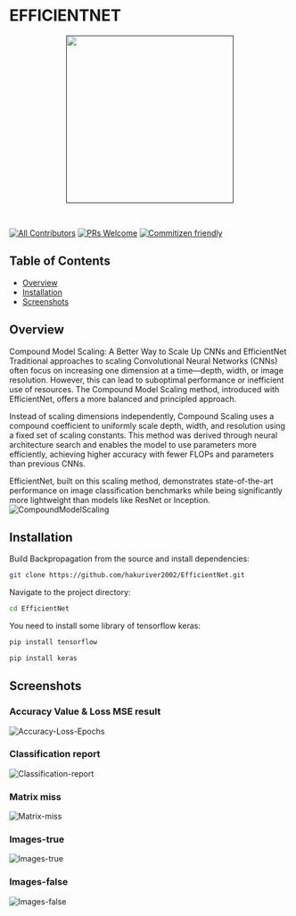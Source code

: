 <h1>
  EFFICIENTNET
</h1>
<p align="center">
  <a href="">
    <img src="https://1.bp.blogspot.com/-DjZT_TLYZok/XO3BYqpxCJI/AAAAAAAAEKM/BvV53klXaTUuQHCkOXZZGywRMdU9v9T_wCLcBGAs/s1600/image2.png" height="300px">
  </a>
</p>

&nbsp;

[![All Contributors](https://img.shields.io/badge/all_contributors-73-orange.svg?style=flat-square)](./CONTRIBUTORS.md)
[![PRs Welcome](https://img.shields.io/badge/PRs-welcome-brightgreen.svg?style=flat-square)](http://makeapullrequest.com)
[![Commitizen friendly](https://img.shields.io/badge/commitizen-friendly-brightgreen.svg?style=flat-square)](http://commitizen.github.io/cz-cli/)

## Table of Contents

- [Overview](#Overview)
- [Installation](#Installation)
- [Screenshots](#Screenshots)

<!-- END doctoc generated TOC please keep comment here to allow auto update -->

## Overview

Compound Model Scaling: A Better Way to Scale Up CNNs and EfficientNet
Traditional approaches to scaling Convolutional Neural Networks (CNNs) often focus on increasing one dimension at a time—depth, width, or image resolution. However, this can lead to suboptimal performance or inefficient use of resources. The Compound Model Scaling method, introduced with EfficientNet, offers a more balanced and principled approach.

Instead of scaling dimensions independently, Compound Scaling uses a compound coefficient to uniformly scale depth, width, and resolution using a fixed set of scaling constants. This method was derived through neural architecture search and enables the model to use parameters more efficiently, achieving higher accuracy with fewer FLOPs and parameters than previous CNNs.

EfficientNet, built on this scaling method, demonstrates state-of-the-art performance on image classification benchmarks while being significantly more lightweight than models like ResNet or Inception.
![CompoundModelScaling](https://1.bp.blogspot.com/-Cdtb97FtgdA/XO3BHsB7oEI/AAAAAAAAEKE/bmtkonwgs8cmWyI5esVo8wJPnhPLQ5bGQCLcBGAs/s1600/image4.png)

## Installation

Build Backpropagation from the source and install dependencies:

```bash
git clone https://github.com/hakuriver2002/EfficientNet.git
```

Navigate to the project directory:

```bash
cd EfficientNet
```

You need to install some library of tensorflow keras:

```bash
pip install tensorflow
```

```bash
pip install keras
```

## Screenshots
### Accuracy Value & Loss MSE result
![Accuracy-Loss-Epochs](https://github.com/user-attachments/assets/ca4c03d7-7c4b-446d-ab8d-6ee05c3a6d10)


### Classification report
![Classification-report](https://github.com/user-attachments/assets/55ea5ebe-354f-46a4-88ad-4c230cf45c2c)

### Matrix miss
![Matrix-miss](https://github.com/user-attachments/assets/1a9f2659-e830-4a62-84e4-1642e5ab6197)

### Images-true
![Images-true](https://github.com/user-attachments/assets/b061b094-12ab-42d6-ae17-3ebe46fe7231)

### Images-false
![Images-false](https://github.com/user-attachments/assets/3922293d-d248-4979-a5a1-f3450867d8c1)
